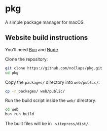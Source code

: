 # pkg

A simple package manager for macOS.

## Website build instructions

You'll need [Bun](https://bun.sh) and [Node](https://nodejs.org).

Clone the repository:

```sh
git clone https://github.com/noClaps/pkg.git
cd pkg
```

Copy the `packages/` directory into `web/public/`:

```sh
cp -r packages/ web/public/
```

Run the build script inside the `web/` directory:

```sh
cd web
bun run build
```

The built files will be in `.vitepress/dist/`.
